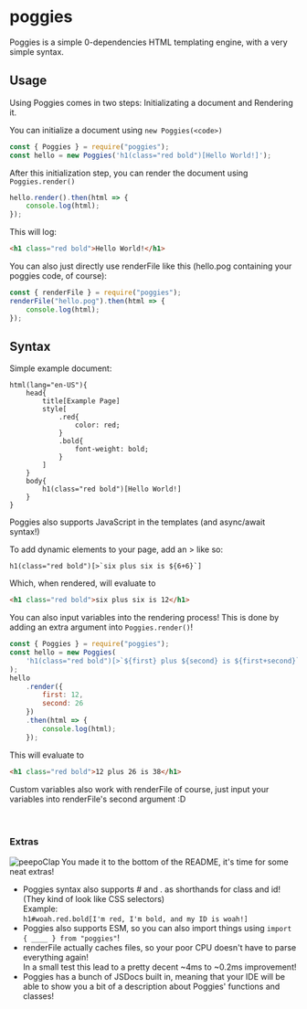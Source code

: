 # poggies

Poggies is a simple 0-dependencies HTML templating engine, with a very simple syntax.

## Usage

Using Poggies comes in two steps: Initializating a document and Rendering it.

You can initialize a document using `new Poggies(<code>)`

```js
const { Poggies } = require("poggies");
const hello = new Poggies('h1(class="red bold")[Hello World!]');
```

After this initialization step, you can render the document using `Poggies.render()`

```js
hello.render().then(html => {
	console.log(html);
});
```

This will log:

```html
<h1 class="red bold">Hello World!</h1>
```

You can also just directly use renderFile like this (hello.pog containing your poggies code, of course):

```js
const { renderFile } = require("poggies");
renderFile("hello.pog").then(html => {
	console.log(html);
});
```

## Syntax

Simple example document:

```
html(lang="en-US"){
    head{
        title[Example Page]
        style[
            .red{
                color: red;
            }
            .bold{
                font-weight: bold;
            }
        ]
    }
    body{
        h1(class="red bold")[Hello World!]
    }
}
```

Poggies also supports JavaScript in the templates (and async/await syntax!)

To add dynamic elements to your page, add an > like so:

```
h1(class="red bold")[>`six plus six is ${6+6}`]
```

Which, when rendered, will evaluate to

```html
<h1 class="red bold">six plus six is 12</h1>
```

You can also input variables into the rendering process! This is done by adding an extra argument into `Poggies.render()`!

```js
const { Poggies } = require("poggies");
const hello = new Poggies(
	'h1(class="red bold")[>`${first} plus ${second} is ${first+second}`]'
);
hello
	.render({
		first: 12,
		second: 26
	})
	.then(html => {
		console.log(html);
	});
```

This will evaluate to

```html
<h1 class="red bold">12 plus 26 is 38</h1>
```

Custom variables also work with renderFile of course, just input your variables into renderFile's second argument :D
<br/><br/><br/>
### Extras

<img src="https://cdn.betterttv.net/emote/5d38aaa592fc550c2d5996b8/1x" alt="peepoClap" align="left"/> You made it to the bottom of the README, it's time for some neat extras!

- Poggies syntax also supports # and . as shorthands for class and id! (They kind of look like CSS selectors)  
  Example:  
  `h1#woah.red.bold[I'm red, I'm bold, and my ID is woah!]`
- Poggies also supports ESM, so you can also import things using `import { ____ } from "poggies"`!
- renderFile actually caches files, so your poor CPU doesn't have to parse everything again!  
  In a small test this lead to a pretty decent ~4ms to ~0.2ms improvement!
- Poggies has a bunch of JSDocs built in, meaning that your IDE will be able to show you a bit of a description about Poggies' functions and classes!
